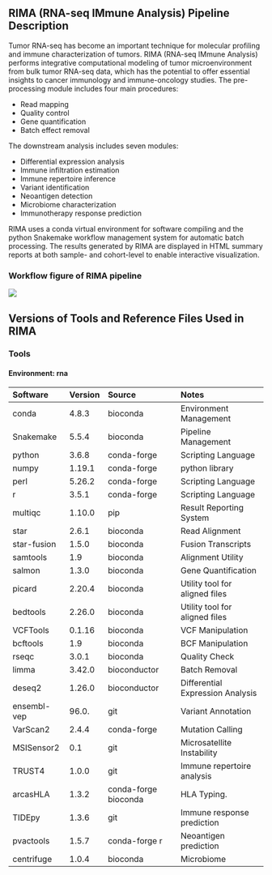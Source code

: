 ## RIMA (RNA-seq IMmune Analysis) Pipeline Description

Tumor RNA-seq has become an important technique for molecular profiling and
immune characterization of tumors. RIMA (RNA-seq IMmune Analysis) performs
integrative computational modeling of tumor microenvironment from bulk tumor
RNA-seq data, which has the potential to offer essential insights to cancer
immunology and immune-oncology studies.
The pre-processing module includes four main procedures:
- Read mapping
- Quality control
- Gene quantification
- Batch effect removal

The downstream analysis includes seven modules:
- Differential expression analysis 
- Immune infiltration estimation 
- Immune repertoire inference 
- Variant identification 
- Neoantigen detection 
- Microbiome characterization 
- Immunotherapy response prediction

RIMA uses a conda virtual environment for software compiling and the python
Snakemake workflow management system for automatic batch processing. The
results generated by RIMA are displayed in HTML summary reports at both
sample- and cohort-level to enable interactive visualization.

### Workflow figure of RIMA pipeline

![](raw.githubusercontent.com/CIMAC-CIDC/cidc-ngs-pipeline-api/master/rna/RIMA.png)

## Versions of Tools and Reference Files Used in RIMA

### Tools

#### Environment: rna

| Software         | Version | Source                | Notes                             |
|:-----------------|:--------|:----------------------|:----------------------------------|
| conda            | 4.8.3   | bioconda              | Environment Management            |
| Snakemake        | 5.5.4   | bioconda              | Pipeline Management               |
| python           | 3.6.8   | conda-forge           | Scripting  Language               |
| numpy            | 1.19.1  | conda-forge           | python library                    |
| perl             | 5.26.2  | conda-forge           | Scripting Language                |
| r                | 3.5.1   | conda-forge           | Scripting Language                |
| multiqc          | 1.10.0  | pip                   | Result Reporting System           |
| star             | 2.6.1   | bioconda              | Read Alignment                    |
| star-fusion      | 1.5.0   | bioconda              | Fusion Transcripts                |
| samtools         | 1.9     | bioconda              | Alignment Utility                 |
| salmon           | 1.3.0   | bioconda              | Gene Quantification               |
| picard           | 2.20.4  | bioconda              | Utility tool for aligned files    |
| bedtools         | 2.26.0  | bioconda              | Utility tool for aligned files    |
| VCFTools         | 0.1.16  | bioconda              | VCF Manipulation                  |
| bcftools         | 1.9     | bioconda              | BCF Manipulation                  |
| rseqc            | 3.0.1   | bioconda              | Quality Check                     |
| limma            | 3.42.0  | bioconductor          | Batch Removal                     |
| deseq2           | 1.26.0  | bioconductor          | Differential Expression Analysis  |
| ensembl-vep      | 96.0.   | git                   | Variant Annotation                |
| VarScan2         | 2.4.4   | conda-forge           | Mutation Calling                  |
| MSISensor2       | 0.1     | git                   | Microsatellite Instability        |
| TRUST4           | 1.0.0   | git                   | Immune repertoire analysis        |
| arcasHLA         | 1.3.2   | conda-forge bioconda  | HLA Typing.                       |
| TIDEpy           | 1.3.6   | git                   | Immune response prediction        |
| pvactools        | 1.5.7   | conda-forge r         | Neoantigen prediction             |
| centrifuge       | 1.0.4   | bioconda              | Microbiome                        |
